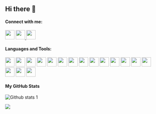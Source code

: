 ## Hi there 👋

<!--
**berk00/berk00** is a ✨ _special_ ✨ repository because its `README.md` (this file) appears on your GitHub profile.

Here are some ideas to get you started:

- 🔭 I’m currently working on ...
- 🌱 I’m currently learning ...
- 👯 I’m looking to collaborate on ...
- 🤔 I’m looking for help with ...
- 💬 Ask me about ...
- 📫 How to reach me: ...
- 😄 Pronouns: ...
- ⚡ Fun fact: ...
-->


#### Connect with me:



 <a href="https://www.behance.net/berkcanbaz"><img height="30" src="https://img.icons8.com/color/452/behance.png"/></a> <a href="https://www.linkedin.com/in/berk-canbaz-26ba43240/"><img height="30" src="https://img.icons8.com/color/452/linkedin.png"/> </a><a href="https://www.youtube.com/channel/UCQ4UQxRk4Ck_OfqEd1Oir9w"><img height="30" src="https://cdn-icons-png.flaticon.com/512/1384/1384060.png"/></a>
 
 

 


#### Languages and Tools:


  <img height="30" src="https://img.icons8.com/color/452/c-sharp-logo.png"/> <img height="30" src="https://img.icons8.com/color/452/c-plus-plus-logo.png"/> <img height="30" src="https://img.icons8.com/color/344/visual-studio--v2.png"/> <img height="30" src="https://img.icons8.com/color/344/visual-studio-code-2019.png"/> <img height="30" src="https://img.icons8.com/color/452/javascript--v1.png"/> <img height="30" src="https://img.icons8.com/color/452/css3.png"/> <img height="30" src="https://img.icons8.com/color/344/html-5--v1.png"/> <img height="30" src="https://cdn-icons-png.flaticon.com/512/5968/5968332.png"/> <img height="30" src="https://img.icons8.com/color/452/java-coffee-cup-logo--v1.png"/> <img height="30" src="https://img.icons8.com/color/452/mysql-logo.png"/> <img height="30" src="https://img.icons8.com/color/452/google-firebase-console.png"/> <img height="30" src="https://img.icons8.com/color/452/microsoft-sql-server.png"/> <img height="30" src="https://img.icons8.com/color/452/unity.png"/> <img height="30" src="https://img.icons8.com/color/344/dart.png"/> <img height="30" src="https://img.icons8.com/color/452/flutter.png"/> <img height="30" src="https://cdn-icons-png.flaticon.com/512/5968/5968520.png"/> <img height="30" src="https://cdn-icons-png.flaticon.com/512/5968/5968525.png"/>



   





  
    
 



    


      
    



#### My GitHub Stats
![Github stats 1](https://github-readme-stats.vercel.app/api?username=berk00&show_icons=true&theme=github_dark) 

![](https://komarev.com/ghpvc/?username=berk00)
